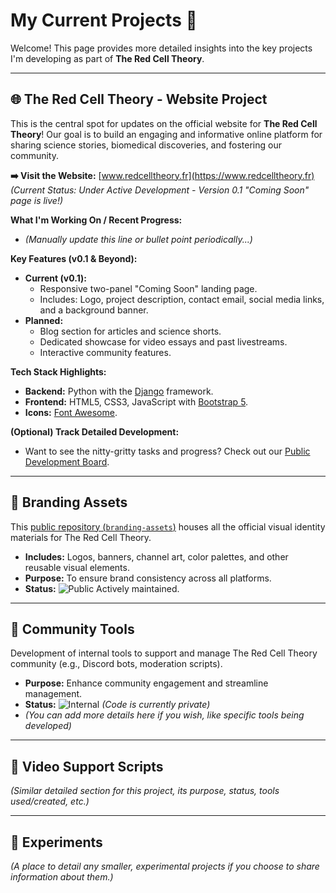 # My Current Projects 🚀

Welcome! This page provides more detailed insights into the key projects I'm developing as part of **The Red Cell Theory**.

---

## 🌐 The Red Cell Theory - Website Project

This is the central spot for updates on the official website for **The Red Cell Theory**! Our goal is to build an engaging and informative online platform for sharing science stories, biomedical discoveries, and fostering our community.

**➡️ Visit the Website:** [www.redcelltheory.fr](https://www.redcelltheory.fr)
*(Current Status: Under Active Development - Version 0.1 "Coming Soon" page is live!)*

**What I'm Working On / Recent Progress:**
* *(Manually update this line or bullet point periodically...)*

**Key Features (v0.1 & Beyond):**
* **Current (v0.1):**
    * Responsive two-panel "Coming Soon" landing page.
    * Includes: Logo, project description, contact email, social media links, and a background banner.
* **Planned:**
    * Blog section for articles and science shorts.
    * Dedicated showcase for video essays and past livestreams.
    * Interactive community features.

**Tech Stack Highlights:**
* **Backend:** Python with the [Django](https://www.djangoproject.com/) framework.
* **Frontend:** HTML5, CSS3, JavaScript with [Bootstrap 5](https://getbootstrap.com/).
* **Icons:** [Font Awesome](https://fontawesome.com/).

**(Optional) Track Detailed Development:**
* Want to see the nitty-gritty tasks and progress? Check out our [Public Development Board](LINK_TO_YOUR_PUBLIC_GITHUB_PROJECT_BOARD_HERE_IF_YOU_CREATE_ONE).

---

## 🎨 Branding Assets

This [public repository (`branding-assets`)](LINK_TO_BRANDING_ASSETS_REPO) houses all the official visual identity materials for The Red Cell Theory.

* **Includes:** Logos, banners, channel art, color palettes, and other reusable visual elements.
* **Purpose:** To ensure brand consistency across all platforms.
* **Status:** ![Public](https://img.shields.io/badge/-Public-brightgreen?style=flat-square) Actively maintained.

---

## 🤖 Community Tools

Development of internal tools to support and manage The Red Cell Theory community (e.g., Discord bots, moderation scripts).

* **Purpose:** Enhance community engagement and streamline management.
* **Status:** ![Internal](https://img.shields.io/badge/-Internal%20Dev-orange?style=flat-square) *(Code is currently private)*
* *(You can add more details here if you wish, like specific tools being developed)*

---

## 🎥 Video Support Scripts
*(Similar detailed section for this project, its purpose, status, tools used/created, etc.)*

---

## 🧪 Experiments
*(A place to detail any smaller, experimental projects if you choose to share information about them.)*
